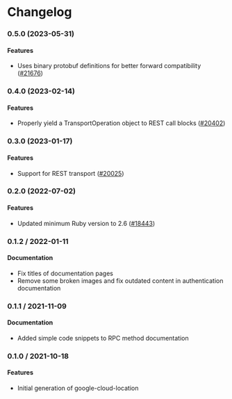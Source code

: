 # Changelog

### 0.5.0 (2023-05-31)

#### Features

* Uses binary protobuf definitions for better forward compatibility ([#21676](https://github.com/googleapis/google-cloud-ruby/issues/21676)) 

### 0.4.0 (2023-02-14)

#### Features

* Properly yield a TransportOperation object to REST call blocks ([#20402](https://github.com/googleapis/google-cloud-ruby/issues/20402)) 

### 0.3.0 (2023-01-17)

#### Features

* Support for REST transport ([#20025](https://github.com/googleapis/google-cloud-ruby/issues/20025)) 

### 0.2.0 (2022-07-02)

#### Features

* Updated minimum Ruby version to 2.6 ([#18443](https://github.com/googleapis/google-cloud-ruby/issues/18443)) 

### 0.1.2 / 2022-01-11

#### Documentation

* Fix titles of documentation pages
* Remove some broken images and fix outdated content in authentication documentation

### 0.1.1 / 2021-11-09

#### Documentation

* Added simple code snippets to RPC method documentation

### 0.1.0 / 2021-10-18

#### Features

* Initial generation of google-cloud-location
